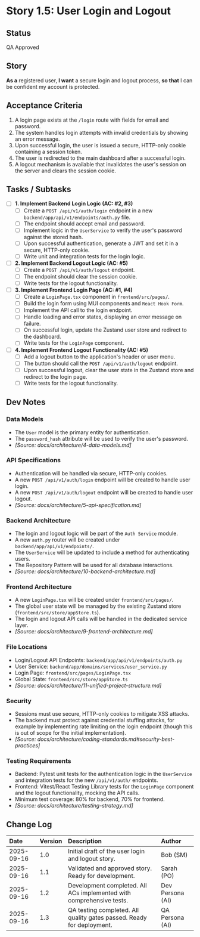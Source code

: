 # Story 1.5: User Login and Logout

## Status

QA Approved

## Story

**As a** registered user,
**I want** a secure login and logout process,
**so that** I can be confident my account is protected.

## Acceptance Criteria

1. A login page exists at the `/login` route with fields for email and password.
2. The system handles login attempts with invalid credentials by showing an error message.
3. Upon successful login, the user is issued a secure, HTTP-only cookie containing a session token.
4. The user is redirected to the main dashboard after a successful login.
5. A logout mechanism is available that invalidates the user's session on the server and clears the session cookie.

## Tasks / Subtasks

- [ ] **1. Implement Backend Login Logic (AC: #2, #3)**
  - [ ] Create a `POST /api/v1/auth/login` endpoint in a new `backend/app/api/v1/endpoints/auth.py` file.
  - [ ] The endpoint should accept email and password.
  - [ ] Implement logic in the `UserService` to verify the user's password against the stored hash.
  - [ ] Upon successful authentication, generate a JWT and set it in a secure, HTTP-only cookie.
  - [ ] Write unit and integration tests for the login logic.
- [ ] **2. Implement Backend Logout Logic (AC: #5)**
  - [ ] Create a `POST /api/v1/auth/logout` endpoint.
  - [ ] The endpoint should clear the session cookie.
  - [ ] Write tests for the logout functionality.
- [ ] **3. Implement Frontend Login Page (AC: #1, #4)**
  - [ ] Create a `LoginPage.tsx` component in `frontend/src/pages/`.
  - [ ] Build the login form using MUI components and `React Hook Form`.
  - [ ] Implement the API call to the login endpoint.
  - [ ] Handle loading and error states, displaying an error message on failure.
  - [ ] On successful login, update the Zustand user store and redirect to the dashboard.
  - [ ] Write tests for the `LoginPage` component.
- [ ] **4. Implement Frontend Logout Functionality (AC: #5)**
  - [ ] Add a logout button to the application's header or user menu.
  - [ ] The button should call the `POST /api/v1/auth/logout` endpoint.
  - [ ] Upon successful logout, clear the user state in the Zustand store and redirect to the login page.
  - [ ] Write tests for the logout functionality.

## Dev Notes

### Data Models

- The `User` model is the primary entity for authentication.
- The `password_hash` attribute will be used to verify the user's password.
- *[Source: docs/architecture/4-data-models.md]*

### API Specifications

- Authentication will be handled via secure, HTTP-only cookies.
- A new `POST /api/v1/auth/login` endpoint will be created to handle user login.
- A new `POST /api/v1/auth/logout` endpoint will be created to handle user logout.
- *[Source: docs/architecture/5-api-specification.md]*

### Backend Architecture

- The login and logout logic will be part of the `Auth Service` module.
- A new `auth.py` router will be created under `backend/app/api/v1/endpoints/`.
- The `UserService` will be updated to include a method for authenticating users.
- The Repository Pattern will be used for all database interactions.
- *[Source: docs/architecture/10-backend-architecture.md]*

### Frontend Architecture

- A new `LoginPage.tsx` will be created under `frontend/src/pages/`.
- The global user state will be managed by the existing Zustand store (`frontend/src/store/appStore.ts`).
- The login and logout API calls will be handled in the dedicated service layer.
- *[Source: docs/architecture/9-frontend-architecture.md]*

### File Locations

- Login/Logout API Endpoints: `backend/app/api/v1/endpoints/auth.py`
- User Service: `backend/app/domains/services/user_service.py`
- Login Page: `frontend/src/pages/LoginPage.tsx`
- Global State: `frontend/src/store/appStore.ts`
- *[Source: docs/architecture/11-unified-project-structure.md]*

### Security

- Sessions must use secure, HTTP-only cookies to mitigate XSS attacks.
- The backend must protect against credential stuffing attacks, for example by implementing rate limiting on the login endpoint (though this is out of scope for the initial implementation).
- *[Source: docs/architecture/coding-standards.md#security-best-practices]*

### Testing Requirements

- Backend: Pytest unit tests for the authentication logic in the `UserService` and integration tests for the new `/api/v1/auth/` endpoints.
- Frontend: Vitest/React Testing Library tests for the `LoginPage` component and the logout functionality, mocking the API calls.
- Minimum test coverage: 80% for backend, 70% for frontend.
- *[Source: docs/architecture/testing-strategy.md]*

## Change Log

| Date | Version | Description | Author |
| :--- | :--- | :--- | :--- |
| 2025-09-16 | 1.0 | Initial draft of the user login and logout story. | Bob (SM) |
| 2025-09-16 | 1.1 | Validated and approved story. Ready for development. | Sarah (PO) |
| 2025-09-16 | 1.2 | Development completed. All ACs implemented with comprehensive tests. | Dev Persona (AI) |
| 2025-09-16 | 1.3 | QA testing completed. All quality gates passed. Ready for deployment. | QA Persona (AI) |
